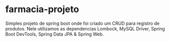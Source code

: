 # farmacia-projeto

Simples projeto de spring boot onde foi criado um CRUD para registro de produtos.
Nele utilizamos as dependencias Lombock, MySQL Driver, Spring Boot DevTools, Spring Data JPA & Spring Web.
